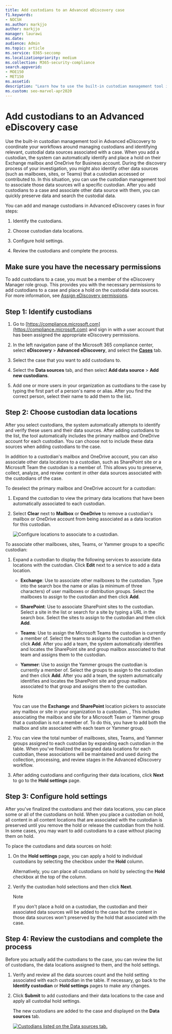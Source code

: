 ```yaml
---
title: Add custodians to an Advanced eDiscovery case
f1.keywords:
- NOCSH
ms.author: markjjo
author: markjjo
manager: laurawi
ms.date: 
audience: Admin
ms.topic: article
ms.service: O365-seccomp
ms.localizationpriority: medium
ms.collection: M365-security-compliance 
search.appverid: 
- MOE150
- MET150
ms.assetid: 
description: "Learn how to use the built-in custodian management tool in Advanced eDiscovery to coordinate your workflows and identify relevant data sources in a case."
ms.custom: seo-marvel-apr2020
---
```


# Add custodians to an Advanced eDiscovery case

Use the built-in custodian management tool in Advanced eDiscovery to coordinate your workflows around managing custodians and identifying relevant, custodial data sources associated with a case. When you add a custodian, the system can automatically identify and place a hold on their Exchange mailbox and OneDrive for Business account. During the discovery process of your investigation, you might also identify other data sources (such as mailboxes, sites, or Teams) that a custodian accessed or contributed to. In this situation, you can use the custodian management tool to associate those data sources will a specific custodian. After you add custodians to a case and associate other data source with them, you can quickly preserve data and search the custodial data.

You can add and manage custodians in Advanced eDiscovery cases in four steps:

1. Identify the custodians.

2. Choose custodian data locations.

3. Configure hold settings.

4. Review the custodians and complete the process.

## Make sure you have the necessary permissions

To add custodians to a case, you must be a member of the eDiscovery Manager role group. This provides you with the necessary permissions to add custodians to a case and place a hold on the custodial data sources. For more information, see [Assign eDiscovery permissions](get-started-with-advanced-ediscovery.md#step-2-assign-ediscovery-permissions).

## Step 1: Identify custodians

1. Go to [https://compliance.microsoft.com](https://compliance.microsoft.com) and sign in with a user account that has been assigned the appropriate eDiscovery permissions.

2. In the left navigation pane of the Microsoft 365 compliance center, select **eDiscovery** > **Advanced eDiscovery**, and select the [**Cases**](https://go.microsoft.com/fwlink/p/?linkid=2173764) tab.

3. Select the case that you want to add custodians to.

4. Select the **Data sources** tab, and then select **Add data source** > **Add new custodians**.

5. Add one or more users in your organization as custodians to the case by typing the first part of a person's name or alias. After you find the correct person, select their name to add them to the list.

## Step 2: Choose custodian data locations

After you select custodians, the system automatically attempts to identify and verify these users and their data sources. After adding custodians to the list, the tool automatically includes the primary mailbox and OneDrive account for each custodian. You can choose not to include these data sources when adding custodians to the case.

In addition to a custodian's mailbox and OneDrive account, you can also associate other data locations to a custodian, such as SharePoint site or a Microsoft Team the custodian is a member of. This allows you to preserve, collect, analyze, and review content in other data sources associated with the custodians of the case.

To deselect the primary mailbox and OneDrive account for a custodian:

1. Expand the custodian to view the primary data locations that have been automatically associated to each custodian.

2. Select **Clear** next to **Mailbox** or **OneDrive** to remove a custodian's mailbox or OneDrive account from being associated as a data location for this custodian.

   ![Configure locations to associate to a custodian.](../media/ConfigureCustodianLocations.png)

To associate other mailboxes, sites, Teams, or Yammer groups to a specific custodian:

1. Expand a custodian to display the following services to associate data locations with the custodian. Click **Edit** next to a service to add a data location.

   - **Exchange**: Use to associate other mailboxes to the custodian. Type into the search box the name or alias (a minimum of three characters) of user mailboxes or distribution groups. Select the mailboxes to assign to the custodian and then click **Add**.

   - **SharePoint**: Use to associate SharePoint sites to the custodian. Select a site in the list or search for a site by typing a URL in the search box. Select the sites to assign to the custodian and then click **Add**.

   - **Teams**: Use to assign the Microsoft Teams the custodian is currently a member of. Select the teams to assign to the custodian and then click **Add**. After you add a team, the system automatically identifies and locates the SharePoint site and group mailbox associated to that team and assigns them to the custodian.

   - **Yammer**:  Use to assign the Yammer groups the custodian is currently a member of. Select the groups to assign to the custodian and then click **Add**. After you add a team, the system automatically identifies and locates the SharePoint site and group mailbox associated to that group and assigns them to the custodian.

   > [!NOTE]
   > You can use the **Exchange** and **SharePoint** location pickers to associate any mailbox or site in your organization to a custodian. , This includes associating the mailbox and site for a Microsoft Team or Yammer group that a custodian is not a member of. To do this, you have to add both the mailbox and site associated with each team or Yammer group.

2. You can view the total number of mailboxes, sites, Teams, and Yammer groups assigned to each custodian by expanding each custodian in the table. When you've finalized the assigned data locations for each custodian, these associations will be maintained and used during the collection, processing, and review stages in the Advanced eDiscovery workflow.

3. After adding custodians and configuring their data locations, click **Next** to go to the **Hold settings** page.  

## Step 3: Configure hold settings

 After you've finalized the custodians and their data locations, you can place some or all of the custodians on hold. When you place a custodian on hold, all content in all content locations that are associated with the custodian is preserved until you remove the hold or release the custodian from the hold. In some cases, you may want to add custodians to a case without placing them on hold.

To place the custodians and data sources on hold:

1. On the **Hold settings** page, you can apply a hold to individual custodians by selecting the checkbox under the **Hold** column.

   Alternatively, you can place all custodians on hold by selecting the **Hold** checkbox at the top of the column.

2. Verify the custodian hold selections and then click **Next**.

   > [!NOTE]
   > If you don't place a hold on a custodian, the custodian and their associated data sources will be added to the case but the content in those data sources won't preserved by the hold that associated with the case.

## Step 4: Review the custodians and complete the process

Before you actually add the custodians to the case, you can review the list of custodians, the data locations assigned to them, and the hold settings.

1. Verify and review all the data sources count and the hold setting associated with each custodian in the table. If necessary, go back to the **Identify custodian** or **Hold settings** pages to make any changes.

2. Click **Submit** to add custodians and their data locations to the case and apply all custodial hold settings.

   The new custodians are added to the case and displayed on the **Data sources** tab.

   [ ![Custodians listed on the Data sources tab.](../media/DataSourcesTab.png) ](../media/DataSourcesTab.png#lightbox)
